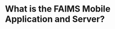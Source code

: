 What is the FAIMS Mobile Application and Server?
=============================================================================================

